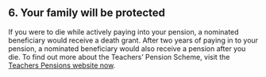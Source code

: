 ## 6. Your family will be protected
If you were to die while actively paying into your pension, a nominated beneficiary would receive a death grant. After two years of paying in to your pension, a nominated beneficiary would also receive a pension after you die.
To find out more about the Teachers’ Pension Scheme, visit the [Teachers Pensions website now](https://www.teacherspensions.co.uk/).
